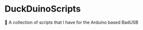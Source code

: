# DuckDuinoScripts
:page_with_curl: A collection of scripts that I have for the Arduino based BadUSB
